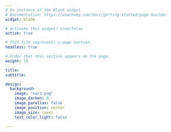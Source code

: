 ```yaml
---
# An instance of the Blank widget.
# Documentation: https://wowchemy.com/docs/getting-started/page-builder/
widget: blank

# Activate this widget? true/false
active: true

# This file represents a page section.
headless: true

# Order that this section appears on the page.
weight: 15

title: 
subtitle:

design:
  background:
    image: "nar3.png"
    image_darken: 0
    image_parallax: false
    image_position: center
    image_size: cover
    text_color_light: false
    
---
```

